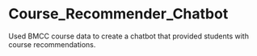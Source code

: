 # Course_Recommender_Chatbot
Used BMCC course data to create a chatbot that provided students with course recommendations.
